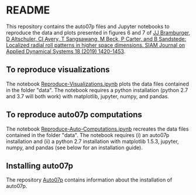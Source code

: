 # README

This repository contains the auto07p files and Jupyter notebooks to reproduce the data and plots presented in figures 6 and 7 of [JJ Bramburger, D Altschuler, CI Avery, T Sangsawang, M Beck, P Carter, and B Sandstede: Localized radial roll patterns in higher space dimensions. SIAM Journal on Applied Dynamical Systems 18 (2019) 1420-1453](http://dx.doi.org/10.1137/18M1218728).

## To reproduce visualizations

The notebook [Reproduce-Visualizations.ipynb](Reproduce-Visualizations.ipynb) plots the data files contained in the folder "data". The notebook  requires a python installation (python 2.7 and 3.7 will both work) with matplotlib, jupyter, numpy, and pandas.

## To reproduce auto07p computations

The notebook [Reproduce-Auto-Computations.ipynb](Reproduce-Auto-Computations.ipynb) recreates the data files contained in the folder "data". The notebook requires (i) an auto07p installation and (ii) a python 2.7 installation with matplotlib 1.5.3, jupyter, numpy, and pandas (see below for an installation guide).

## Installing auto07p

The repository [Auto07p](https://github.com/sandstede-lab/Auto07p) contains information about the installation of auto07p.
